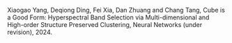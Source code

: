 Xiaogao Yang, Deqiong Ding, Fei Xia, Dan Zhuang and Chang Tang, Cube is a Good Form: Hyperspectral Band Selection via Multi-dimensional and High-order Structure Preserved Clustering, Neural Networks (under revision), 2024.
